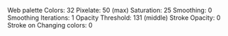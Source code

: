 Web palette
Colors: 32
Pixelate: 50 (max)
Saturation: 25
Smoothing: 0
Smoothing Iterations: 1
Opacity Threshold: 131 (middle)
Stroke Opacity: 0
Stroke on Changing colors: 0